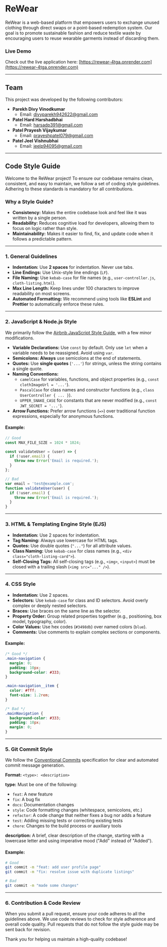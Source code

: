 # ReWear

ReWear is a web-based platform that empowers users to exchange unused clothing through direct swaps or a point-based redemption system. Our goal is to promote sustainable fashion and reduce textile waste by encouraging users to reuse wearable garments instead of discarding them.

### Live Demo

Check out the live application here: [https://rewear-4tga.onrender.com](https://rewear-4tga.onrender.com)

-----

## Team

This project was developed by the following contributors:

  * **Parekh Divy Vinodkumar**
      * Email: divyparekh942622@gmail.com
  * **Patel Hard Harshadbhai**
      * Email: harsadp391@gmail.com
  * **Patel Prayesh Vijaykumar**
      * Email: prayeshpatel079@gmail.com
  * **Patel Jeel Vishnubhai**
      * Email: jeelp94095@gmail.com

-----

## Code Style Guide

Welcome to the ReWear project\! To ensure our codebase remains clean, consistent, and easy to maintain, we follow a set of coding style guidelines. Adhering to these standards is mandatory for all contributions.

### Why a Style Guide?

  * **Consistency:** Makes the entire codebase look and feel like it was written by a single person.
  * **Readability:** Reduces cognitive load for developers, allowing them to focus on logic rather than style.
  * **Maintainability:** Makes it easier to find, fix, and update code when it follows a predictable pattern.

-----

### 1\. General Guidelines

  * **Indentation:** Use **2 spaces** for indentation. Never use tabs.
  * **Line Endings:** Use Unix-style line endings (`LF`).
  * **File Naming:** Use `kebab-case` for file names (e.g., `user-controller.js`, `cloth-listing.html`).
  * **Max Line Length:** Keep lines under 100 characters to improve readability on most screens.
  * **Automated Formatting:** We recommend using tools like **ESLint** and **Prettier** to automatically enforce these rules.

-----

### 2\. JavaScript & Node.js Style

We primarily follow the [Airbnb JavaScript Style Guide](https://github.com/airbnb/javascript), with a few minor modifications.

  * **Variable Declarations:** Use `const` by default. Only use `let` when a variable needs to be reassigned. Avoid using `var`.
  * **Semicolons:** **Always** use semicolons at the end of statements.
  * **Quotes:** Use **single quotes** (`'...'`) for strings, unless the string contains a single quote.
  * **Naming Conventions:**
      * `camelCase` for variables, functions, and object properties (e.g., `const clothImageUrl = '...'`).
      * `PascalCase` for class names and constructor functions (e.g., `class UserController { ... }`).
      * `UPPER_SNAKE_CASE` for constants that are never modified (e.g., `const JWT_SECRET = '...'`).
  * **Arrow Functions:** Prefer arrow functions (`=>`) over traditional function expressions, especially for anonymous functions.

#### Example:

```javascript
// Good
const MAX_FILE_SIZE = 1024 * 1024;

const validateUser = (user) => {
  if (!user.email) {
    throw new Error('Email is required.');
  }
};
```

```javascript
// Bad
var email = 'test@example.com';
function validateUser(user) {
  if (!user.email) {
    throw new Error('Email is required.');
  }
}
```

-----

### 3\. HTML & Templating Engine Style (EJS)

  * **Indentation:** Use 2 spaces for indentation.
  * **Tag Naming:** Always use lowercase for HTML tags.
  * **Quotes:** Use double quotes (`"..."`) for all attribute values.
  * **Class Naming:** Use `kebab-case` for class names (e.g., `<div class="cloth-listing-card">`).
  * **Self-Closing Tags:** All self-closing tags (e.g., `<img>`, `<input>`) must be closed with a trailing slash (`<img src="..." />`).

-----

### 4\. CSS Style

  * **Indentation:** Use 2 spaces.
  * **Selectors:** Use `kebab-case` for class and ID selectors. Avoid overly complex or deeply nested selectors.
  * **Braces:** Use braces on the same line as the selector.
  * **Property Order:** Group related properties together (e.g., positioning, box model, typography, color).
  * **Color Values:** Use hex codes (`#3498db`) over named colors (`blue`).
  * **Comments:** Use comments to explain complex sections or components.

#### Example:

```css
/* Good */
.main-navigation {
  margin: 0;
  padding: 10px;
  background-color: #333;
}

.main-navigation__item {
  color: #fff;
  font-size: 1.2rem;
}
```

```css
/* Bad */
.mainNavigation {
  background-color: #333;
  padding: 10px;
  margin: 0;
}
```

-----

### 5\. Git Commit Style

We follow the [Conventional Commits](https://www.conventionalcommits.org/en/v1.0.0/) specification for clear and automated commit message generation.

**Format:** `<type>: <description>`

**type:** Must be one of the following:

  * `feat`: A new feature
  * `fix`: A bug fix
  * `docs`: Documentation changes
  * `style`: Code formatting changes (whitespace, semicolons, etc.)
  * `refactor`: A code change that neither fixes a bug nor adds a feature
  * `test`: Adding missing tests or correcting existing tests
  * `chore`: Changes to the build process or auxiliary tools

**description:** A brief, clear description of the change, starting with a lowercase letter and using imperative mood ("Add" instead of "Added").

#### Example:

```bash
# Good
git commit -m "feat: add user profile page"
git commit -m "fix: resolve issue with duplicate listings"

# Bad
git commit -m "made some changes"
```

-----

### 6\. Contribution & Code Review

When you submit a pull request, ensure your code adheres to all the guidelines above. We use code reviews to check for style adherence and overall code quality. Pull requests that do not follow the style guide may be sent back for revision.

Thank you for helping us maintain a high-quality codebase\!
